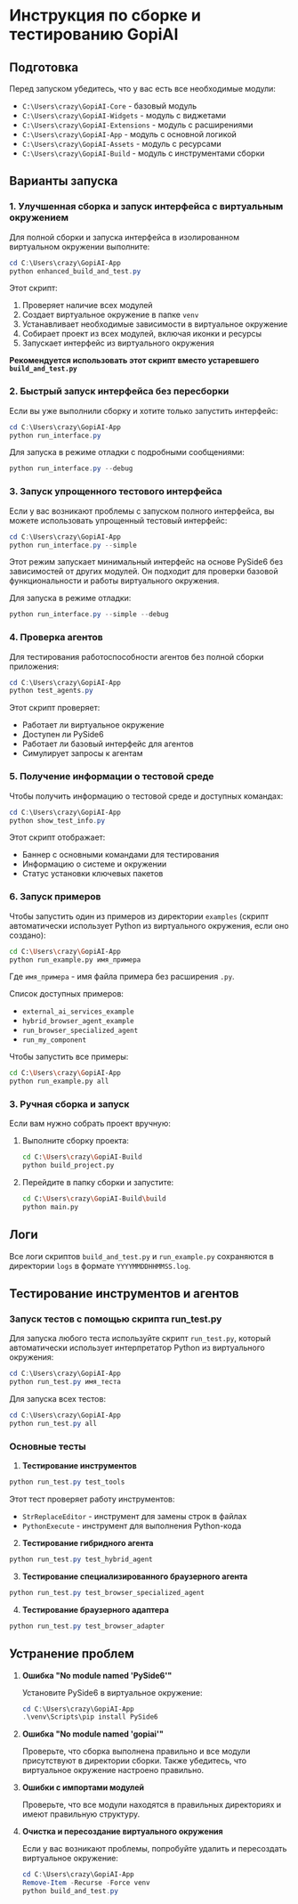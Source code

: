 # Инструкция по сборке и тестированию GopiAI

## Подготовка

Перед запуском убедитесь, что у вас есть все необходимые модули:

- `C:\Users\crazy\GopiAI-Core` - базовый модуль
- `C:\Users\crazy\GopiAI-Widgets` - модуль с виджетами
- `C:\Users\crazy\GopiAI-Extensions` - модуль с расширениями
- `C:\Users\crazy\GopiAI-App` - модуль с основной логикой
- `C:\Users\crazy\GopiAI-Assets` - модуль с ресурсами
- `C:\Users\crazy\GopiAI-Build` - модуль с инструментами сборки

## Варианты запуска

### 1. Улучшенная сборка и запуск интерфейса с виртуальным окружением

Для полной сборки и запуска интерфейса в изолированном виртуальном окружении выполните:

```powershell
cd C:\Users\crazy\GopiAI-App
python enhanced_build_and_test.py
```

Этот скрипт:
1. Проверяет наличие всех модулей
2. Создает виртуальное окружение в папке `venv`
3. Устанавливает необходимые зависимости в виртуальное окружение
4. Собирает проект из всех модулей, включая иконки и ресурсы
5. Запускает интерфейс из виртуального окружения

**Рекомендуется использовать этот скрипт вместо устаревшего `build_and_test.py`**

### 2. Быстрый запуск интерфейса без пересборки

Если вы уже выполнили сборку и хотите только запустить интерфейс:

```powershell
cd C:\Users\crazy\GopiAI-App
python run_interface.py
```

Для запуска в режиме отладки с подробными сообщениями:

```powershell
python run_interface.py --debug
```

### 3. Запуск упрощенного тестового интерфейса

Если у вас возникают проблемы с запуском полного интерфейса, вы можете использовать упрощенный тестовый интерфейс:

```powershell
cd C:\Users\crazy\GopiAI-App
python run_interface.py --simple
```

Этот режим запускает минимальный интерфейс на основе PySide6 без зависимостей от других модулей.
Он подходит для проверки базовой функциональности и работы виртуального окружения.

Для запуска в режиме отладки:

```powershell
python run_interface.py --simple --debug
```

### 4. Проверка агентов

Для тестирования работоспособности агентов без полной сборки приложения:

```powershell
cd C:\Users\crazy\GopiAI-App
python test_agents.py
```

Этот скрипт проверяет:
- Работает ли виртуальное окружение
- Доступен ли PySide6
- Работает ли базовый интерфейс для агентов
- Симулирует запросы к агентам

### 5. Получение информации о тестовой среде

Чтобы получить информацию о тестовой среде и доступных командах:

```powershell
cd C:\Users\crazy\GopiAI-App
python show_test_info.py
```

Этот скрипт отображает:
- Баннер с основными командами для тестирования
- Информацию о системе и окружении
- Статус установки ключевых пакетов

### 6. Запуск примеров

Чтобы запустить один из примеров из директории `examples` (скрипт автоматически использует Python из виртуального окружения, если оно создано):

```bash
cd C:\Users\crazy\GopiAI-App
python run_example.py имя_примера
```

Где `имя_примера` - имя файла примера без расширения `.py`.

Список доступных примеров:
- `external_ai_services_example`
- `hybrid_browser_agent_example`
- `run_browser_specialized_agent`
- `run_my_component`

Чтобы запустить все примеры:

```bash
cd C:\Users\crazy\GopiAI-App
python run_example.py all
```

### 3. Ручная сборка и запуск

Если вам нужно собрать проект вручную:

1. Выполните сборку проекта:
   ```bash
   cd C:\Users\crazy\GopiAI-Build
   python build_project.py
   ```

2. Перейдите в папку сборки и запустите:
   ```bash
   cd C:\Users\crazy\GopiAI-Build\build
   python main.py
   ```

## Логи

Все логи скриптов `build_and_test.py` и `run_example.py` сохраняются в директории `logs` в формате `YYYYMMDDHHMMSS.log`.

## Тестирование инструментов и агентов

### Запуск тестов с помощью скрипта run_test.py

Для запуска любого теста используйте скрипт `run_test.py`, который автоматически использует интерпретатор Python из виртуального окружения:

```powershell
cd C:\Users\crazy\GopiAI-App
python run_test.py имя_теста
```

Для запуска всех тестов:

```powershell
cd C:\Users\crazy\GopiAI-App
python run_test.py all
```

### Основные тесты

1. **Тестирование инструментов**

```powershell
python run_test.py test_tools
```

Этот тест проверяет работу инструментов:
- `StrReplaceEditor` - инструмент для замены строк в файлах
- `PythonExecute` - инструмент для выполнения Python-кода

2. **Тестирование гибридного агента**

```powershell
python run_test.py test_hybrid_agent
```

3. **Тестирование специализированного браузерного агента**

```powershell
python run_test.py test_browser_specialized_agent
```

4. **Тестирование браузерного адаптера**

```powershell
python run_test.py test_browser_adapter
```

## Устранение проблем

1. **Ошибка "No module named 'PySide6'"**
   
   Установите PySide6 в виртуальное окружение:
   ```powershell
   cd C:\Users\crazy\GopiAI-App
   .\venv\Scripts\pip install PySide6
   ```

2. **Ошибка "No module named 'gopiai'"**
   
   Проверьте, что сборка выполнена правильно и все модули присутствуют в директории сборки. Также убедитесь, что виртуальное окружение настроено правильно.

3. **Ошибки с импортами модулей**
   
   Проверьте, что все модули находятся в правильных директориях и имеют правильную структуру.

4. **Очистка и пересоздание виртуального окружения**

   Если у вас возникают проблемы, попробуйте удалить и пересоздать виртуальное окружение:
   ```powershell
   cd C:\Users\crazy\GopiAI-App
   Remove-Item -Recurse -Force venv
   python build_and_test.py
   ```
